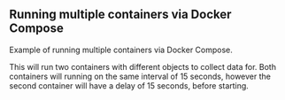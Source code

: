 ## Running multiple containers via Docker Compose

Example of running multiple containers via Docker Compose.

This will run two containers with different objects to collect data for. Both containers will running on the same interval of 15 seconds, however the second container will have a delay of 15 seconds, before starting.
